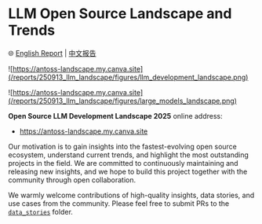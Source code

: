 # LLM Open Source Landscape and Trends

🌐️ [English Report](/reports/250527_llm_landscape/250527_llm_report_en.md) | [中文报告](/reports/250527_llm_landscape/250527_llm_report_cn.md)

![https://antoss-landscape.my.canva.site](/reports/250913_llm_landscape/figures/llm_development_landscape.png)

![https://antoss-landscape.my.canva.site](/reports/250913_llm_landscape/figures/large_models_landscape.png)




**Open Source LLM Development Landscape 2025** online address: 

- https://antoss-landscape.my.canva.site

Our motivation is to gain insights into the fastest-evolving open source ecosystem, understand current trends, and highlight the most outstanding projects in the field. We are committed to continuously maintaining and releasing new insights, and we hope to build this project together with the community through open collaboration.

We warmly welcome contributions of high-quality insights, data stories, and use cases from the community. Please feel free to submit PRs to the [`data_stories`](./data_stories) folder.


